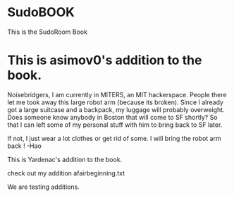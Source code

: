 SudoBOOK
========

This is the SudoRoom Book


This is asimov0's addition to the book.
=======
Noisebridgers, I am currently in MITERS, an MIT hackerspace. People there let me took away this large robot arm (because its broken). Since I already got a large suitcase and a     backpack, my luggage will probably overweight. Does someone know anybody in Boston that will come to SF shortly? So that I can left some of my personal stuff with him to bring
back to SF later.

If not, I just wear a lot clothes or get rid of some. I will bring the robot arm back !  -Hao

This is Yardenac's addition to the book.

check out my addition afairbeginning.txt

We are testing additions.

